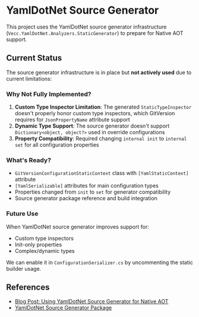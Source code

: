 # YamlDotNet Source Generator

This project uses the YamlDotNet source generator infrastructure (`Vecc.YamlDotNet.Analyzers.StaticGenerator`) to prepare for Native AOT support.

## Current Status

The source generator infrastructure is in place but **not actively used** due to current limitations:

### Why Not Fully Implemented?

1. **Custom Type Inspector Limitation**: The generated `StaticTypeInspector` doesn't properly honor custom type inspectors, which GitVersion requires for `JsonPropertyName` attribute support
2. **Dynamic Type Support**: The source generator doesn't support `Dictionary<object, object?>` used in override configurations
3. **Property Compatibility**: Required changing `internal init` to `internal set` for all configuration properties

### What's Ready?

- `GitVersionConfigurationStaticContext` class with `[YamlStaticContext]` attribute
- `[YamlSerializable]` attributes for main configuration types
- Properties changed from `init` to `set` for generator compatibility
- Source generator package reference and build integration

### Future Use

When YamlDotNet source generator improves support for:
- Custom type inspectors
- Init-only properties
- Complex/dynamic types

We can enable it in `ConfigurationSerializer.cs` by uncommenting the static builder usage.

## References

- [Blog Post: Using YamlDotNet Source Generator for Native AOT](https://andrewlock.net/using-the-yamldotnet-source-generator-for-native-aot/)
- [YamlDotNet Source Generator Package](https://www.nuget.org/packages/Vecc.YamlDotNet.Analyzers.StaticGenerator/)
